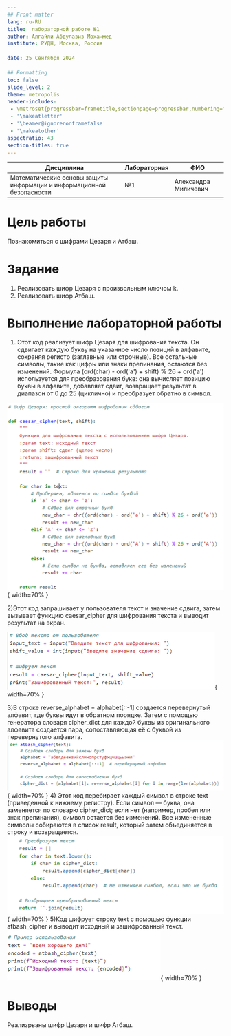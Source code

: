 ```yaml
---
## Front matter
lang: ru-RU
title:  лабораторной работе №1
author: Алгайли Абдулазиз Мохаммед
institute: РУДН, Москва, Россия

date: 25 Сентября 2024

## Formatting
toc: false
slide_level: 2
theme: metropolis
header-includes: 
 - \metroset{progressbar=frametitle,sectionpage=progressbar,numbering=fraction}
 - '\makeatletter'
 - '\beamer@ignorenonframefalse'
 - '\makeatother'
aspectratio: 43
section-titles: true
---
```




| **Дисциплина** | **Лабораторная**| **ФИО** |
| ------ | ------ | ------- |
| Математические основы защиты информации и информационной безопасности|  №1 | Александра Миличевич |


# Цель работы

Познакомиться с шифрами Цезаря и Атбаш.

# Задание

1. Реализовать шифр Цезаря с произвольным ключом k.
2. Реализовать шифр Атбаш.

# Выполнение лабораторной работы

1) Этот код реализует шифр Цезаря для шифрования текста. Он сдвигает каждую букву на указанное число позиций в алфавите, сохраняя регистр (заглавные или строчные). Все остальные символы, такие как цифры или знаки препинания, остаются без изменений. Формула (ord(char) - ord('a') + shift) % 26 + ord('a') используется для преобразования букв: она вычисляет позицию буквы в алфавите, добавляет сдвиг, возвращает результат в диапазон от 0 до 25 (циклично) и преобразует обратно в символ.

![Шифр Цезаря](images1/ceaser1.png){ width=70% }

2)Этот код запрашивает у пользователя текст и значение сдвига, затем вызывает функцию caesar_cipher для шифрования текста и выводит результат на экран.

![вывод результата шифра Цезаря](images1/ceaser2.png){ width=70% }

3)В строке reverse_alphabet = alphabet[::-1] создается перевернутый алфавит, где буквы идут в обратном порядке. Затем с помощью генератора словаря cipher_dict для каждой буквы из оригинального алфавита создается пара, сопоставляющая её с буквой из перевернутого алфавита.
![reverse alphabet](images1/Atbash1.png){ width=70% }
4)
Этот код перебирает каждый символ в строке text (приведенной к нижнему регистру). Если символ — буква, она заменяется по словарю cipher_dict; если нет (например, пробел или знак препинания), символ остается без изменений. Все измененные символы собираются в список result, который затем объединяется в строку и возвращается.
![цикл главный](images1/Atbash2.png){ width=70% }
5)Код шифрует строку text с помощью функции atbash_cipher и выводит исходный и зашифрованный текст.
![вывод](images1/Atbash3.png){ width=70% }
# Выводы

Реализрваны шифр Цезаря и  шифр Атбаш.
